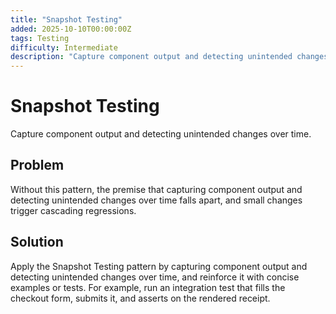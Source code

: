 ```yaml
---
title: "Snapshot Testing"
added: 2025-10-10T00:00:00Z
tags: Testing
difficulty: Intermediate
description: "Capture component output and detecting unintended changes over time."
---
```

# Snapshot Testing

Capture component output and detecting unintended changes over time.

## Problem

Without this pattern, the premise that capturing component output and detecting unintended changes over time falls apart, and small changes trigger cascading regressions.

## Solution

Apply the Snapshot Testing pattern by capturing component output and detecting unintended changes over time, and reinforce it with concise examples or tests. For example, run an integration test that fills the checkout form, submits it, and asserts on the rendered receipt.
